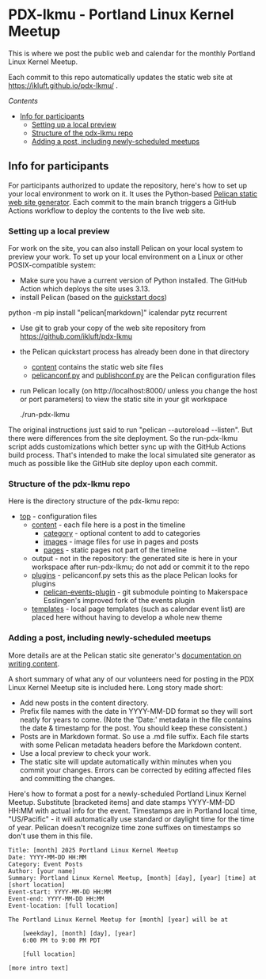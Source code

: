 # PDX-lkmu - Portland Linux Kernel Meetup
This is where we post the public web and calendar for the monthly Portland Linux Kernel Meetup.

Each commit to this repo automatically updates the static web site at https://ikluft.github.io/pdx-lkmu/ .

_Contents_

* [Info for participants](#info-participants)
    * [Setting up a local preview](#setup-preview)
    * [Structure of the pdx-lkmu repo](#repo-structure)
    * [Adding a post, including newly-scheduled meetups](#add-post)

<a name="info-participants"></a>
## Info for participants
For participants authorized to update the repository, here's how to set up your local environment to work on it. It uses the Python-based [Pelican static web site generator](https://docs.getpelican.com/en/latest/). Each commit to the main branch triggers a GitHub Actions workflow to deploy the contents to the live web site.

<a name="setup-preview"></a>
### Setting up a local preview
For work on the site, you can also install Pelican on your local system to preview your work. To set up your local environment on a Linux or other POSIX-compatible system:

* Make sure you have a current version of Python installed. The GitHub Action which deploys the site uses 3.13.
* install Pelican (based on the [quickstart docs](https://docs.getpelican.com/en/latest/quickstart.html))

 python -m pip install "pelican[markdown]" icalendar pytz recurrent

* Use git to grab your copy of the web site repository from https://github.com/ikluft/pdx-lkmu
* the Pelican quickstart process has already been done in that directory
    * [content](content) contains the static web site files
    * [pelicanconf.py](pelicanconf.py) and [publishconf.py](publishconf.py) are the Pelican configuration files
* run Pelican locally (on http://localhost:8000/ unless you change the host or port parameters) to view the static site in your git workspace

    ./run-pdx-lkmu

The original instructions just said to run "pelican --autoreload --listen". But there were differences from the site deployment. So the run-pdx-lkmu script adds customizations which better sync up with the GitHub Actions build process. That's intended to make the local simulated site generator as much as possible like the GitHub site deploy upon each commit.

<a name="repo-structure"></a>
### Structure of the pdx-lkmu repo

Here is the directory structure of the pdx-lkmu repo:

* [top](.) - configuration files
    * [content](content) - each file here is a post in the timeline
        * [category](category) - optional content to add to categories
        * [images](images) - image files for use in pages and posts
        * [pages](pages) - static pages not part of the timeline
    * output - not in the repository: the generated site is here in your workspace after run-pdx-lkmu; do not add or commit it to the repo
    * [plugins](plugins) - pelicanconf.py sets this as the place Pelican looks for plugins
        * [pelican-events-plugin](pelican-events-plugin) - git submodule pointing to Makerspace Esslingen's improved fork of the events plugin
    * [templates](templates) - local page templates (such as calendar event list) are placed here without having to develop a whole new theme

<a name="add-post"></a>
### Adding a post, including newly-scheduled meetups

More details are at the Pelican static site generator's [documentation on writing content](https://docs.getpelican.com/en/latest/content.html).

A short summary of what any of our volunteers need for posting in the PDX Linux Kernel Meetup site is included here. Long story made short:

* Add new posts in the content directory.
* Prefix file names with the date in YYYY-MM-DD format so they will sort neatly for years to come. (Note the 'Date:' metadata in the file contains the date & timestamp for the post. You should keep these consistent.)
* Posts are in Markdown format. So use a .md file suffix. Each file starts with some Pelican metadata headers before the Markdown content.
* Use a local preview to check your work.
* The static site will update automatically within minutes when you commit your changes. Errors can be corrected by editing affected files and committing the changes.

Here's how to format a post for a newly-scheduled Portland Linux Kernel Meetup. Substitute [bracketed items] and date stamps YYYY-MM-DD HH:MM with actual info for the event. Timestamps are in Portland local time, "US/Pacific" - it will automatically use standard or daylight time for the time of year. Pelican doesn't recognize time zone suffixes on timestamps so don't use them in this file.

    Title: [month] 2025 Portland Linux Kernel Meetup
    Date: YYYY-MM-DD HH:MM
    Category: Event Posts
    Author: [your name]
    Summary: Portland Linux Kernel Meetup, [month] [day], [year] [time] at [short location]
    Event-start: YYYY-MM-DD HH:MM
    Event-end: YYYY-MM-DD HH:MM
    Event-location: [full location]

    The Portland Linux Kernel Meetup for [month] [year] will be at

        [weekday], [month] [day], [year]
        6:00 PM to 9:00 PM PDT

        [full location]

    [more intro text]
